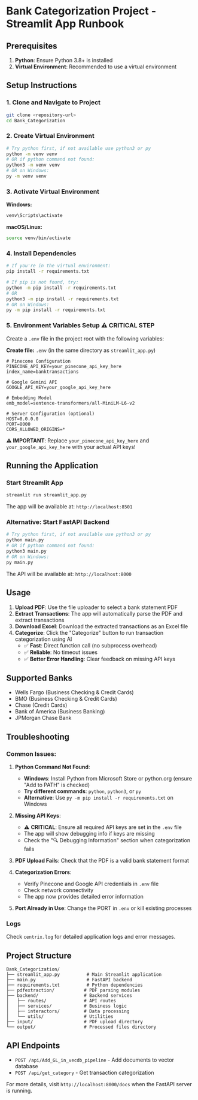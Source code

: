 # Bank Categorization Project - Streamlit App Runbook

## Prerequisites

1. **Python**: Ensure Python 3.8+ is installed
2. **Virtual Environment**: Recommended to use a virtual environment

## Setup Instructions

### 1. Clone and Navigate to Project
```bash
git clone <repository-url>
cd Bank_Categorization
```

### 2. Create Virtual Environment
```bash
# Try python first, if not available use python3 or py
python -m venv venv
# OR if python command not found:
python3 -m venv venv
# OR on Windows:
py -m venv venv
```

### 3. Activate Virtual Environment
**Windows:**
```bash
venv\Scripts\activate
```

**macOS/Linux:**
```bash
source venv/bin/activate
```

### 4. Install Dependencies
```bash
# If you're in the virtual environment:
pip install -r requirements.txt

# If pip is not found, try:
python -m pip install -r requirements.txt
# OR
python3 -m pip install -r requirements.txt
# OR on Windows:
py -m pip install -r requirements.txt
```

### 5. Environment Variables Setup ⚠️ **CRITICAL STEP**
Create a `.env` file in the project root with the following variables:

**Create file:** `.env` (in the same directory as `streamlit_app.py`)

```env
# Pinecone Configuration
PINECONE_API_KEY=your_pinecone_api_key_here
index_name=banktransactions

# Google Gemini API
GOOGLE_API_KEY=your_google_api_key_here

# Embedding Model
emb_model=sentence-transformers/all-MiniLM-L6-v2

# Server Configuration (optional)
HOST=0.0.0.0
PORT=8000
CORS_ALLOWED_ORIGINS=*
```

**⚠️ IMPORTANT**: Replace `your_pinecone_api_key_here` and `your_google_api_key_here` with your actual API keys!

## Running the Application

### Start Streamlit App
```bash
streamlit run streamlit_app.py
```

The app will be available at: `http://localhost:8501`

### Alternative: Start FastAPI Backend
```bash
# Try python first, if not available use python3 or py
python main.py
# OR if python command not found:
python3 main.py
# OR on Windows:
py main.py
```

The API will be available at: `http://localhost:8000`

## Usage

1. **Upload PDF**: Use the file uploader to select a bank statement PDF
2. **Extract Transactions**: The app will automatically parse the PDF and extract transactions
3. **Download Excel**: Download the extracted transactions as an Excel file
4. **Categorize**: Click the "Categorize" button to run transaction categorization using AI
   - ✅ **Fast**: Direct function call (no subprocess overhead)
   - ✅ **Reliable**: No timeout issues
   - ✅ **Better Error Handling**: Clear feedback on missing API keys

## Supported Banks

- Wells Fargo (Business Checking & Credit Cards)
- BMO (Business Checking & Credit Cards)
- Chase (Credit Cards)
- Bank of America (Business Banking)
- JPMorgan Chase Bank

## Troubleshooting

### Common Issues:

1. **Python Command Not Found**: 
   - **Windows**: Install Python from Microsoft Store or python.org (ensure "Add to PATH" is checked)
   - **Try different commands**: `python`, `python3`, or `py`
   - **Alternative**: Use `py -m pip install -r requirements.txt` on Windows

2. **Missing API Keys**: 
   - ⚠️ **CRITICAL**: Ensure all required API keys are set in the `.env` file
   - The app will show debugging info if keys are missing
   - Check the "🔍 Debugging Information" section when categorization fails

3. **PDF Upload Fails**: Check that the PDF is a valid bank statement format

4. **Categorization Errors**: 
   - Verify Pinecone and Google API credentials in `.env` file
   - Check network connectivity
   - The app now provides detailed error information

5. **Port Already in Use**: Change the PORT in `.env` or kill existing processes

### Logs
Check `centrix.log` for detailed application logs and error messages.

## Project Structure

```
Bank_Categorization/
├── streamlit_app.py          # Main Streamlit application
├── main.py                   # FastAPI backend
├── requirements.txt          # Python dependencies
├── pdfextraction/           # PDF parsing modules
├── backend/                 # Backend services
│   ├── routes/              # API routes
│   ├── services/            # Business logic
│   ├── interactors/         # Data processing
│   └── utils/               # Utilities
├── input/                   # PDF upload directory
└── output/                  # Processed files directory
```

## API Endpoints

- `POST /api/Add_GL_in_vecdb_pipeline` - Add documents to vector database
- `POST /api/get_category` - Get transaction categorization

For more details, visit `http://localhost:8000/docs` when the FastAPI server is running.
